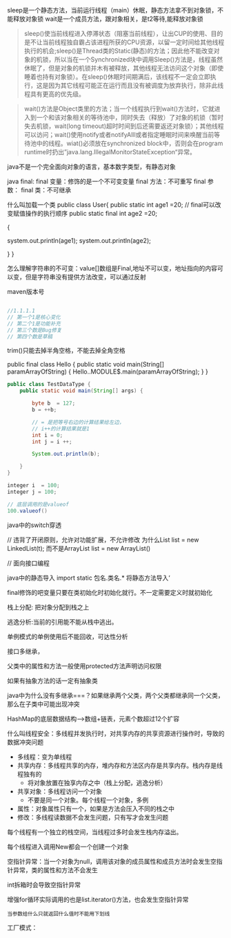 sleep是一个静态方法，当前运行线程（main）休眠，静态方法拿不到对象锁，不能释放对象锁
wait是一个成员方法，跟对象相关，是t2等待,能释放对象锁


>sleep()使当前线程进入停滞状态（阻塞当前线程），让出CUP的使用、目的是不让当前线程独自霸占该进程所获的CPU资源，以留一定时间给其他线程执行的机会;sleep()是Thread类的Static(静态)的方法；因此他不能改变对象的机锁，所以当在一个Synchronized块中调用Sleep()方法是，线程虽然休眠了，但是对象的机锁并木有被释放，其他线程无法访问这个对象（即使睡着也持有对象锁）。在sleep()休眠时间期满后，该线程不一定会立即执行，这是因为其它线程可能正在运行而且没有被调度为放弃执行，除非此线程具有更高的优先级。 

>wait()方法是Object类里的方法；当一个线程执行到wait()方法时，它就进入到一个和该对象相关的等待池中，同时失去（释放）了对象的机锁（暂时失去机锁，wait(long timeout)超时时间到后还需要返还对象锁）；其他线程可以访问；wait()使用notify或者notifyAlll或者指定睡眠时间来唤醒当前等待池中的线程。wiat()必须放在synchronized block中，否则会在program runtime时扔出”java.lang.IllegalMonitorStateException“异常。

java不是一个完全面向对象的语言，基本数字类型，有静态对象

java final: 
final 变量：修饰的是一个不可变变量
final 方法：不可重写
final 参数：
final 类：不可继承


什么叫加载一个类
public class User{
public static int age1 =20;
// final可以改变赋值操作的执行顺序
public static final int age2 =20;


{

  system.out.println(age1);
  system.out.println(age2);
  
}
}

怎么理解字符串的不可变：value[]数组是Final,地址不可以变，地址指向的内容可以变，但是字符串没有提供方法改变，可以通过反射

maven版本号
```java

//1.1.1.1
// 第一个1是核心变化
// 第二个1是功能补充
// 第三个数是Bug修复
// 第四个数是草稿
```

trim()只能去掉半角空格，不能去掉全角空格



public final class Hello
{
  public static void main(String[] paramArrayOfString)
  {
    Hello..MODULE$.main(paramArrayOfString);
  }
}


```java
public class TestDataType {
    public static void main(String[] args) {

        byte b  = 127;
        b = ++b;

        // = 是把等号右边的计算结果给左边，
        // i++的计算结果就是1
        int i = 0;
        int j = i ++;

        System.out.println(b);

    }
}
```


```java
integer i  = 100;
integer j = 100;

// 底层调用的是valueof
100.valueof()
```


java中的switch穿透

// 违背了开闭原则，允许对功能扩展，不允许修改
为什么List list = new LinkedList(t); 而不是ArrayList list = new ArrayList()

// 面向接口编程


java中的静态导入
import static 包名.类名.*
将静态方法导入‘


final修饰的吧变量只要在类初始化时初始化就行。不一定需要定义时就初始化

栈上分配: 把对象分配到栈之上

逃逸分析:当前的引用能不能从栈中逃出。

单例模式的单例使用后不能回收，可达性分析

接口多继承，

父类中的属性和方法一般使用protected方法声明访问权限


如果有抽象方法的话一定有抽象类


java中为什么没有多继承===？如果继承两个父类，两个父类都继承同一个父类，那么在子类中可能出现冲突

HashMap的底层数据结构-->数组+链表，元素个数超过12个扩容

什么叫线程安全：多线程并发执行时，对共享内存的共享资源进行操作时，导致的数据冲突问题

- 多线程：变为单线程
- 共享内存：多线程共享的内存，堆内存和方法区内存是共享内存。栈内存是线程独有的
  - 将对象放置在独享内存之中（栈上分配，逃逸分析）
- 共享对象：多线程访问一个对象
  - 不要是同一个对象。每个线程一个对象，多例
- 属性：对象属性只有一个，如果是方法会压入不同的栈之中
- 修改：多线程读数据不会发生问题，只有写才会发生问题

每个线程有一个独立的栈空间，当线程过多时会发生栈内存溢出。                                                            

每个线程进入调用New都会一个创建一个对象

空指针异常：当一个对象为null，调用该对象的成员属性和成员方法时会发生空指针异常，类的属性和方法不会发生


int拆箱时会导致空指针异常

增强for循环实际调用的也是list.iterator()方法，也会发生空指针异常

    当参数给什么只就返回什么值时不能用下划线

工厂模式：


